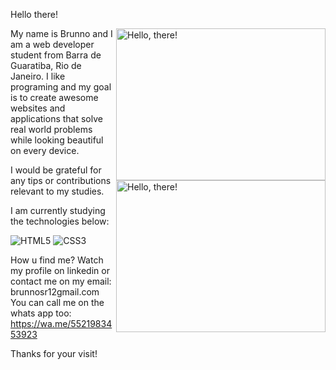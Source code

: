 
Hello there!

<a href="#">
    <img src="https://media1.tenor.com/images/a7bd6b94430c1e66148d580209e377c5/tenor.gif?itemid=5043108" title="hello" width="335" height="243" align="right" alt="Hello, there!">
<img src="https://media1.tenor.com/images/a7bd6b94430c1e66148d580209e377c5/tenor.gif?itemid=5043108" title="hello" width="335" height="243" align="right" alt="Hello, there!">
</a>

My name is Brunno and I am a web developer student from Barra de Guaratiba, Rio de Janeiro. 
I like programing and my goal is to create awesome websites and applications that solve real world problems while looking beautiful on every device.

I would be grateful for any tips or contributions relevant to my studies.

I am currently studying the technologies below:

![HTML5](https://img.shields.io/badge/-HTML5-E34F26?style=flat&labelColor=E34F26&logo=html5&logoColor=ffffff)
![CSS3](https://img.shields.io/badge/-CSS3-1572B6?style=flat&labelColor=1572B6&logo=css3&logoColor=ffffff)



How u find me?
Watch my profile on linkedin or contact me on my email: brunnosr12gmail.com
You can call me on the whats app too: https://wa.me/5521983453923

Thanks for your visit!
